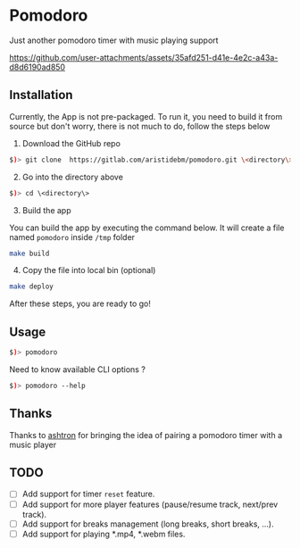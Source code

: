 # Pomodoro

Just another pomodoro timer with music playing support

https://github.com/user-attachments/assets/35afd251-d41e-4e2c-a43a-d8d6190ad850

## Installation

Currently, the App is not pre-packaged. To run it, you need to build it from source
but don't worry, there is not much to do, follow the steps below

1. Download the GitHub repo 

```bash
$)> git clone  https://gitlab.com/aristidebm/pomodoro.git \<directory\>
```

2. Go into the directory above

```bash
$)> cd \<directory\>
```

3. Build the app

You can build the app by executing the command below. It will create a file named `pomodoro` inside `/tmp` folder

```bash
make build
```

4. Copy the file into local bin (optional)

```bash
make deploy
```

After these steps, you are ready to go!

## Usage

```bash
$)> pomodoro
```

Need to know available CLI options ?

```bash
$)> pomodoro --help
```

## Thanks

Thanks to [ashtron](https://github.com/ashtron/tomatillo) for bringing the idea of pairing a pomodoro timer with a music player

## TODO

- [ ] Add support for timer `reset` feature.
- [ ] Add support for more player features (pause/resume track, next/prev track).
- [ ] Add support for breaks management (long breaks, short breaks, ...).
- [ ] Add support for playing *.mp4, *.webm files.
